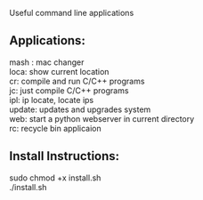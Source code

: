 
Useful command line applications
## Applications:
mash : mac changer <br>
loca: show current location <br>
cr: compile and run C/C++ programs <br>
jc: just compile C/C++ programs <br>
ipl: ip locate, locate ips <br>
update: updates and upgrades system <br>
web: start a python webserver in current directory <br>
rc: recycle bin applicaion <br>
## Install Instructions:
sudo chmod +x install.sh <br>
./install.sh

